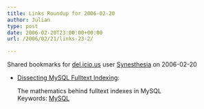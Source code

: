 ```yaml
---
title: Links Roundup for 2006-02-20
author: Julian
type: post
date: 2006-02-20T23:00:00+00:00
url: /2006/02/21/links-23-2/

---
```

Shared bookmarks for [del.icio.us][1] user  [Synesthesia][2] on 2006-02-20

  * [Dissecting MySQL Fulltext Indexing][3]:
  
    The mathematics behind fulltext indexes in MySQL   
    Keywords: [MySQL][4]

 [1]: https://del.icio.us/
 [2]: https://del.icio.us/synesthesia
 [3]: https://epsilondelta.wordpress.com/2006/02/08/dissecting-mysql-fulltext-indexing/ "https://epsilondelta.wordpress.com/2006/02/08/dissecting-mysql-fulltext-indexing/"
 [4]: https://del.icio.us/synesthesia/MySQL
